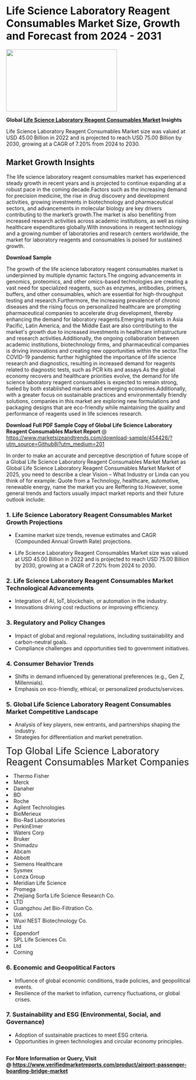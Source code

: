 <H1>Life Science Laboratory Reagent Consumables Market Size, Growth and Forecast from 2024 - 2031</H1><img class="aligncenter size-medium wp-image-584254" src="https://thirdeyenews.in/wp-content/uploads/2024/09/Global-Market-Research-300x168.jpeg" alt="" width="300" height="168" /><p><strong>Global&nbsp;<a href="https://www.marketsizeandtrends.com/download-sample/454426/?utm_source=Github8j?utm_medium=201">Life Science Laboratory Reagent Consumables Market</a> Insights</strong></p><p>Life Science Laboratory Reagent Consumables Market size was valued at USD 45.00 Billion in 2022 and is projected to reach USD 75.00 Billion by 2030, growing at a CAGR of 7.20% from 2024 to 2030.</p><p><h2>Market Growth Insights</h2> <p>The life science laboratory reagent consumables market has experienced steady growth in recent years and is projected to continue expanding at a robust pace in the coming decade.Factors such as the increasing demand for precision medicine, the rise in drug discovery and development activities, growing investments in biotechnology and pharmaceutical sectors, and advancements in molecular biology are key drivers contributing to the market’s growth.The market is also benefiting from increased research activities across academic institutions, as well as rising healthcare expenditures globally.With innovations in reagent technology and a growing number of laboratories and research centers worldwide, the market for laboratory reagents and consumables is poised for sustained growth.</p> <p><strong>Download Sample</strong></p> <p>The growth of the life science laboratory reagent consumables market is underpinned by multiple dynamic factors.The ongoing advancements in genomics, proteomics, and other omics-based technologies are creating a vast need for specialized reagents, such as enzymes, antibodies, primers, buffers, and other consumables, which are essential for high-throughput testing and research.Furthermore, the increasing prevalence of chronic diseases and the rising focus on personalized healthcare are prompting pharmaceutical companies to accelerate drug development, thereby enhancing the demand for laboratory reagents.Emerging markets in Asia Pacific, Latin America, and the Middle East are also contributing to the market's growth due to increased investments in healthcare infrastructure and research activities.Additionally, the ongoing collaboration between academic institutions, biotechnology firms, and pharmaceutical companies is driving innovations and creating new opportunities within the sector.The COVID-19 pandemic further highlighted the importance of life science research and diagnostics, resulting in increased demand for reagents related to diagnostic tests, such as PCR kits and assays.As the global economy recovers and healthcare priorities evolve, the demand for life science laboratory reagent consumables is expected to remain strong, fueled by both established markets and emerging economies.Additionally, with a greater focus on sustainable practices and environmentally friendly solutions, companies in this market are exploring new formulations and packaging designs that are eco-friendly while maintaining the quality and performance of reagents used in life sciences research.</p> <p><span class=""><strong>Download Full PDF Sample Copy of Global Life Science Laboratory Reagent Consumables Market Report</strong> @ <a href="https://www.marketsizeandtrends.com/download-sample/454426/?utm_source=Github8j?utm_medium=201" target="_blank">https://www.marketsizeandtrends.com/download-sample/454426/?utm_source=Github8j?utm_medium=201</a></span></p><p>In order to make an accurate and perceptive description of future scope of a Global&nbsp;Life Science Laboratory Reagent Consumables Market Market as Global&nbsp;Life Science Laboratory Reagent Consumables Market Market of 2025, you need to describe a clear Vision &ndash; What Industry or Linda can you think of for example: Quote from a Technology, healthcare, automotive, renewable energy, name the market you are Reffering to.However, some general trends and factors usually impact market reports and their future outlook include:</p><h3>1.&nbsp;<strong>Life Science Laboratory Reagent Consumables Market Growth Projections</strong></h3><ul><li>Examine market size trends, revenue estimates and CAGR (Compounded Annual Growth Rate) projections.</li><li><p>Life Science Laboratory Reagent Consumables Market size was valued at USD 45.00 Billion in 2022 and is projected to reach USD 75.00 Billion by 2030, growing at a CAGR of 7.20% from 2024 to 2030.</p></li></ul><h3>2.&nbsp;<strong>Life Science Laboratory Reagent Consumables Market Technological Advancements</strong></h3><ul><li>Integration of AI, IoT, blockchain, or automation in the industry.</li><li>Innovations driving cost reductions or improving efficiency.</li></ul><h3>3.&nbsp;<strong>Regulatory and Policy Changes</strong></h3><ul><li>Impact of global and regional regulations, including sustainability and carbon-neutral goals.</li><li>Compliance challenges and opportunities tied to government initiatives.</li></ul><h3>4.&nbsp;<strong>Consumer Behavior Trends</strong></h3><ul><li>Shifts in demand influenced by generational preferences (e.g., Gen Z, Millennials).</li><li>Emphasis on eco-friendly, ethical, or personalized products/services.</li></ul><h3>5.&nbsp;<strong>Global Life Science Laboratory Reagent Consumables Market Competitive Landscape</strong></h3><ul><li>Analysis of key players, new entrants, and partnerships shaping the industry.</li><li>Strategies for differentiation and market penetration.</li></ul><p data-pm-slice="1 1 []"><span style="color: inherit; font-family: inherit; font-size: 25px;">Top Global Life Science Laboratory Reagent Consumables Market Companies</span></p><div class="" data-test-id=""><p><li>Thermo Fisher</li><li> Merck</li><li> Danaher</li><li> BD</li><li> Roche</li><li> Agilent Technologies</li><li> BioMerieux</li><li> Bio-Rad Laboratories</li><li> PerkinElmer</li><li> Waters Corp</li><li> Bruker</li><li> Shimadzu</li><li> Abcam</li><li> Abbott</li><li> Siemens Healthcare</li><li> Sysmex</li><li> Lonza Group</li><li> Meridian Life Science</li><li> Promega</li><li> Zhejiang Sorfa Life Science Research Co.</li><li> LTD</li><li> Guangzhou Jet Bio-Filtration Co.</li><li> Ltd.</li><li> Wuxi NEST Biotechnology Co.</li><li>Ltd</li><li> Eppendorf</li><li> SPL Life Sciences Co.</li><li> Ltd</li><li> Corning</li></p></div><h3>6.&nbsp;<strong>Economic and Geopolitical Factors</strong></h3><ul><li>Influence of global economic conditions, trade policies, and geopolitical events.</li><li>Resilience of the market to inflation, currency fluctuations, or global crises.</li></ul><h3>7.&nbsp;<strong>Sustainability and ESG (Environmental, Social, and Governance)</strong></h3><ul><li>Adoption of sustainable practices to meet ESG criteria.</li><li>Opportunities in green technologies and circular economy principles.</li></ul><h2><strong style="font-size: 14px;">For More Information or Query, Visit @&nbsp;</strong><a style="background-color: #ffffff; font-size: 14px;" href="https://www.marketsizeandtrends.com/report/life-science-laboratory-reagent-consumables-market/" target="_blank">https://www.verifiedmarketreports.com/product/airport-passenger-boarding-bridge-market</a></h2>